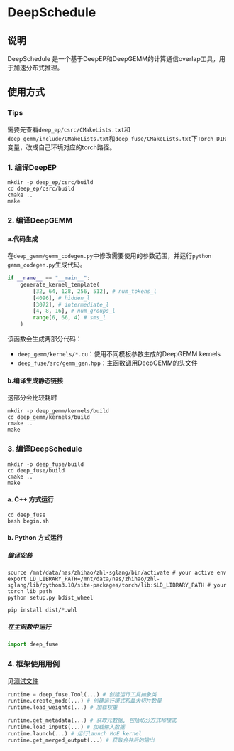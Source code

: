 # DeepSchedule

## 说明
DeepSchedule 是一个基于DeepEP和DeepGEMM的计算通信overlap工具，用于加速分布式推理。

## 使用方式

### Tips
需要先查看`deep_ep/csrc/CMakeLists.txt`和`deep_gemm/include/CMakeLists.txt`和`deep_fuse/CMakeLists.txt`下`Torch_DIR`变量，改成自己环境对应的torch路径。

### 1. 编译DeepEP

```shell
mkdir -p deep_ep/csrc/build
cd deep_ep/csrc/build
cmake ..
make
```

### 2. 编译DeepGEMM

#### a.代码生成
在`deep_gemm/gemm_codegen.py`中修改需要使用的参数范围，并运行`python gemm_codegen.py`生成代码。
```python
if __name__ == "__main__":
    generate_kernel_template(
        [32, 64, 128, 256, 512], # num_tokens_l
        [4096], # hidden_l
        [3072], # intermediate_l
        [4, 8, 16], # num_groups_l
        range(6, 66, 4) # sms_l
    )
```
该函数会生成两部分代码：
- `deep_gemm/kernels/*.cu`：使用不同模板参数生成的DeepGEMM kernels
- `deep_fuse/src/gemm_gen.hpp`：主函数调用DeepGEMM的头文件

#### b.编译生成静态链接
这部分会比较耗时
```shell
mkdir -p deep_gemm/kernels/build
cd deep_gemm/kernels/build
cmake ..
make
```

### 3. 编译DeepSchedule
```shell
mkdir -p deep_fuse/build
cd deep_fuse/build
cmake ..
make
```

#### a. C++ 方式运行
```shell
cd deep_fuse
bash begin.sh
```

#### b. Python 方式运行
##### 编译安装

```shell
source /mnt/data/nas/zhihao/zhl-sglang/bin/activate # your active env
export LD_LIBRARY_PATH=/mnt/data/nas/zhihao/zhl-sglang/lib/python3.10/site-packages/torch/lib:$LD_LIBRARY_PATH # your torch lib path
python setup.py bdist_wheel
```
```
pip install dist/*.whl
```

##### 在主函数中运行
```python
import deep_fuse
```

### 4. 框架使用用例
见[测试文件](deep_fuse/python/test_deepschedule.py)

```python
runtime = deep_fuse.Tool(...) # 创建运行工具抽象类
runtime.create_mode(...) # 创建运行模式和最大切片数量
runtime.load_weights(...) # 加载权重

runtime.get_metadata(...) # 获取元数据, 包括切分方式和模式
runtime.load_inputs(...) # 加载输入数据
runtime.launch(...) # 运行launch MoE kernel
runtime.get_merged_output(...) # 获取合并后的输出
```
